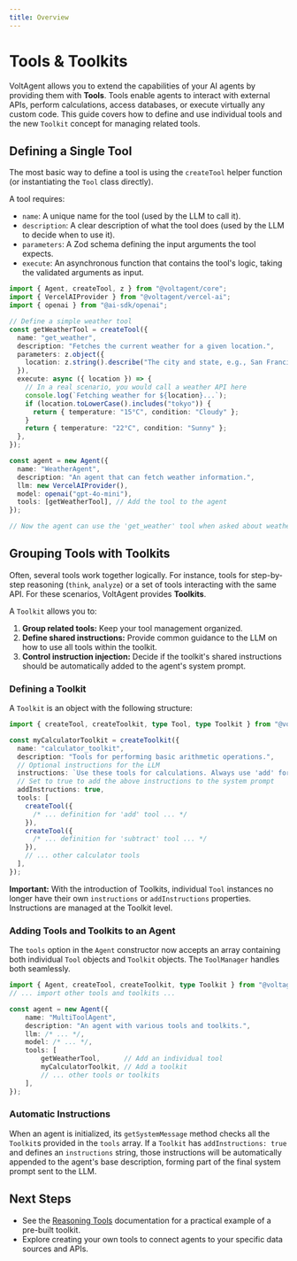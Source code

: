 ```yaml
---
title: Overview
---
```


# Tools & Toolkits

VoltAgent allows you to extend the capabilities of your AI agents by providing them with **Tools**. Tools enable agents to interact with external APIs, perform calculations, access databases, or execute virtually any custom code. This guide covers how to define and use individual tools and the new `Toolkit` concept for managing related tools.

## Defining a Single Tool

The most basic way to define a tool is using the `createTool` helper function (or instantiating the `Tool` class directly).

A tool requires:

- `name`: A unique name for the tool (used by the LLM to call it).
- `description`: A clear description of what the tool does (used by the LLM to decide when to use it).
- `parameters`: A Zod schema defining the input arguments the tool expects.
- `execute`: An asynchronous function that contains the tool's logic, taking the validated arguments as input.

```typescript
import { Agent, createTool, z } from "@voltagent/core";
import { VercelAIProvider } from "@voltagent/vercel-ai";
import { openai } from "@ai-sdk/openai";

// Define a simple weather tool
const getWeatherTool = createTool({
  name: "get_weather",
  description: "Fetches the current weather for a given location.",
  parameters: z.object({
    location: z.string().describe("The city and state, e.g., San Francisco, CA"),
  }),
  execute: async ({ location }) => {
    // In a real scenario, you would call a weather API here
    console.log(`Fetching weather for ${location}...`);
    if (location.toLowerCase().includes("tokyo")) {
      return { temperature: "15°C", condition: "Cloudy" };
    }
    return { temperature: "22°C", condition: "Sunny" };
  },
});

const agent = new Agent({
  name: "WeatherAgent",
  description: "An agent that can fetch weather information.",
  llm: new VercelAIProvider(),
  model: openai("gpt-4o-mini"),
  tools: [getWeatherTool], // Add the tool to the agent
});

// Now the agent can use the 'get_weather' tool when asked about weather.
```

## Grouping Tools with Toolkits

Often, several tools work together logically. For instance, tools for step-by-step reasoning (`think`, `analyze`) or a set of tools interacting with the same API. For these scenarios, VoltAgent provides **Toolkits**.

A `Toolkit` allows you to:

1.  **Group related tools:** Keep your tool management organized.
2.  **Define shared instructions:** Provide common guidance to the LLM on how to use all tools within the toolkit.
3.  **Control instruction injection:** Decide if the toolkit's shared instructions should be automatically added to the agent's system prompt.

### Defining a Toolkit

A `Toolkit` is an object with the following structure:

```typescript
import { createTool, createToolkit, type Tool, type Toolkit } from "@voltagent/core";

const myCalculatorToolkit = createToolkit({
  name: "calculator_toolkit",
  description: "Tools for performing basic arithmetic operations.",
  // Optional instructions for the LLM
  instructions: `Use these tools for calculations. Always use 'add' for addition, 'subtract' for subtraction.`,
  // Set to true to add the above instructions to the system prompt
  addInstructions: true,
  tools: [
    createTool({
      /* ... definition for 'add' tool ... */
    }),
    createTool({
      /* ... definition for 'subtract' tool ... */
    }),
    // ... other calculator tools
  ],
});
```

**Important:** With the introduction of Toolkits, individual `Tool` instances no longer have their own `instructions` or `addInstructions` properties. Instructions are managed at the Toolkit level.

### Adding Tools and Toolkits to an Agent

The `tools` option in the `Agent` constructor now accepts an array containing both individual `Tool` objects and `Toolkit` objects. The `ToolManager` handles both seamlessly.

```typescript
import { Agent, createTool, createToolkit, type Toolkit } from "@voltagent/core";
// ... import other tools and toolkits ...

const agent = new Agent({
    name: "MultiToolAgent",
    description: "An agent with various tools and toolkits.",
    llm: /* ... */,
    model: /* ... */,
    tools: [
        getWeatherTool,      // Add an individual tool
        myCalculatorToolkit, // Add a toolkit
        // ... other tools or toolkits
    ],
});
```

### Automatic Instructions

When an agent is initialized, its `getSystemMessage` method checks all the `Toolkit`s provided in the `tools` array. If a `Toolkit` has `addInstructions: true` and defines an `instructions` string, those instructions will be automatically appended to the agent's base description, forming part of the final system prompt sent to the LLM.

## Next Steps

- See the [Reasoning Tools](./reasoning-tool.md) documentation for a practical example of a pre-built toolkit.
- Explore creating your own tools to connect agents to your specific data sources and APIs.
